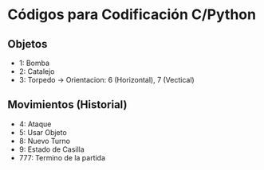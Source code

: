 # Códigos para Codificación C/Python

## Objetos

- 1: Bomba
- 2: Catalejo
- 3: Torpedo -> Orientacion: 6 (Horizontal), 7 (Vectical)

## Movimientos (Historial)
- 4: Ataque
- 5: Usar Objeto
- 8: Nuevo Turno
- 9: Estado de Casilla 
- 777: Termino de la partida